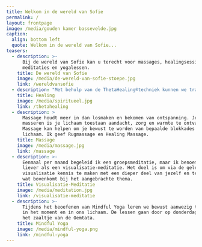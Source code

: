 ```yaml
---
title: Welkom in de wereld van Sofie
permalink: /
layout: frontpage
image: /media/gouden kamer bassevelde.jpg
caption:
  align: bottom left
  quote: Welkom in de wereld van Sofie...
teasers:
  - description: >-
      Bij de wereld van Sofie kan u terecht voor massages, healingsessies,
      meditaties en yogalessen.
    title: De wereld van Sofie
    image: /media/de-wereld-van-sofie-stoepe.jpg
    link: /wereldvansofie
  - description: "Met behulp van de ThetaHealing®techniek kunnen we trauma's op een zachte en comfortabele manier bevrijden, verwerken en loslaten, zodat lichaam en geest opnieuw een evenwicht kunnen vinden.\r\n"
    title: Healing
    image: /media/spiritueel.jpg
    link: /thetahealing
  - description: >
      Massage houdt meer in dan losmaken en bekomen van ontspanning. Je laten
      masseren is je lichaam toestaan aandacht, zorg en warmte te ontvangen.
      Massage kan helpen om je bewust te worden van bepaalde blokkades in je
      lichaam. Ik geef Rugmassage en Healing Massage. 
    title: Massage
    image: /media/massage.jpg
    link: /massage
  - description: >-
      Eenmaal per maand begeleid ik een groepsmeditatie, maar ik benoem het
      liever als een visualisatie-meditatie. Het doel is om via de geleide
      visualisatie kennis te maken met een dieper deel van jezelf en te voelen
      wat bovenkomt bij het aangebrachte thema.
    title: Visualisatie-Meditatie
    image: /media/meditation.jpg
    link: /visualisatie-meditatie
  - description: >-
      Tijdens het beoefenen van Mindful Yoga leren we bewust aanwezig te zijn,
      in het moment en in ons lichaam. De lessen gaan door op donderdagavond in
      het zaaltje van de Oemtata.
    title: Mindful Yoga
    image: /media/mindful-yoga.png
    link: /mindful-yoga
---
```



